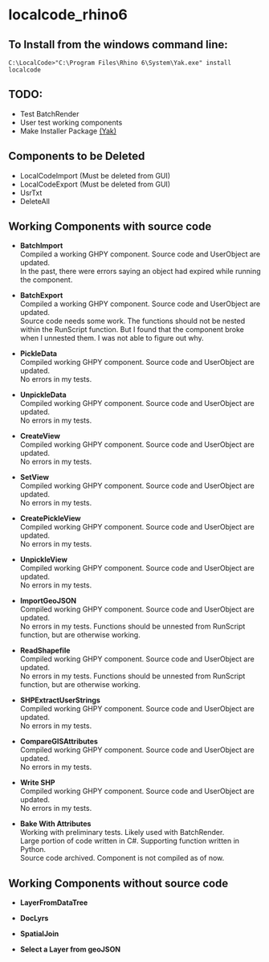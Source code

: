 # localcode_rhino6

## To Install from the windows command line:
`C:\LocalCode>"C:\Program Files\Rhino 6\System\Yak.exe" install localcode`

## TODO:
* Test BatchRender
* User test working components
* Make Installer Package [(Yak)](https://developer.rhino3d.com/guides/yak/what-is-yak/)

## Components to be Deleted
* LocalCodeImport (Must be deleted from GUI)
* LocalCodeExport (Must be deleted from GUI)
* UsrTxt
* DeleteAll

## Working Components with source code
* **BatchImport**  
   Compiled a working GHPY component. Source code and UserObject are updated.  
   In the past, there were errors saying an object had expired while running the component.  

* **BatchExport**  
   Compiled a working GHPY component. Source code and UserObject are updated.  
   Source code needs some work. The functions should not be nested within the RunScript function. But I found that the component broke when I unnested them. I was not able to figure out why. 

* **PickleData**  
   Compiled working GHPY component. Source code and UserObject are updated.  
   No errors in my tests.  

* **UnpickleData**  
   Compiled working GHPY component. Source code and UserObject are updated.  
   No errors in my tests.  

* **CreateView**  
   Compiled working GHPY component. Source code and UserObject are updated.  
   No errors in my tests.  

* **SetView**  
   Compiled working GHPY component. Source code and UserObject are updated.  
   No errors in my tests.  

* **CreatePickleView**  
   Compiled working GHPY component. Source code and UserObject are updated.  
   No errors in my tests.  

* **UnpickleView**  
   Compiled working GHPY component. Source code and UserObject are updated.  
   No errors in my tests.  

* **ImportGeoJSON**  
   Compiled working GHPY component. Source code and UserObject are updated.  
   No errors in my tests. Functions should be unnested from RunScript function, but are otherwise working.  
   
* **ReadShapefile**  
   Compiled working GHPY component. Source code and UserObject are updated.  
   No errors in my tests. Functions should be unnested from RunScript function, but are otherwise working.

* **SHPExtractUserStrings**  
   Compiled working GHPY component. Source code and UserObject are updated.  
   No errors in my tests. 

* **CompareGISAttributes**  
   Compiled working GHPY component. Source code and UserObject are updated.  
   No errors in my tests.  
   
* **Write SHP**  
   Compiled working GHPY component. Source code and UserObject are updated.  
   No errors in my tests.  
   
* **Bake With Attributes**  
   Working with preliminary tests. Likely used with BatchRender.  
   Large portion of code written in C#. Supporting function written in Python.  
   Source code archived. Component is not compiled as of now.  

   
## Working Components without source code
* **LayerFromDataTree**

* **DocLyrs**

* **SpatialJoin**

* **Select a Layer from geoJSON**  




